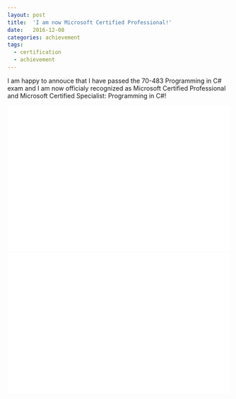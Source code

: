 ```yaml
---
layout: post
title:  'I am now Microsoft Certified Professional!'
date:   2016-12-08
categories: achievement
tags:
  - certification
  - achievement
---
```

I am happy to annouce that I have passed the 70-483 Programming in C# exam and I am now officialy recognized as Microsoft Certified Professional and Microsoft Certified Specialist: Programming in C#!

<div class="container">
    <div class="col-md-6">
        <img src="img/mcps.png" alt="Microsoft Certified Professional Logo"/>
    </div>
    <div class="col-md-6">
        <img src="img/msscs.png" alt="Microsoft Certified Specialist: Programming in C# Logo"/>
    </div>
</div>
